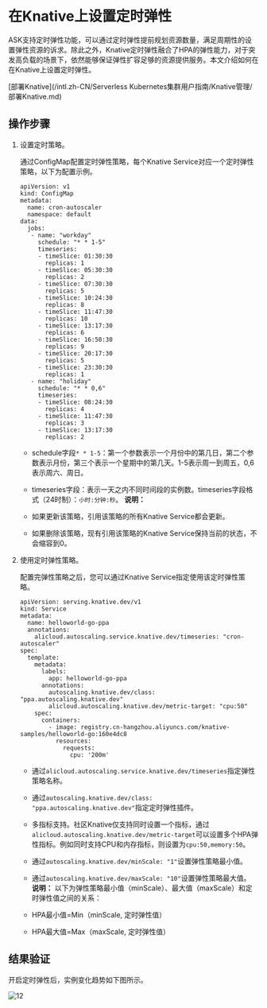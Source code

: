 # 在Knative上设置定时弹性

ASK支持定时弹性功能，可以通过定时弹性提前规划资源数量，满足周期性的设置弹性资源的诉求。除此之外，Knative定时弹性融合了HPA的弹性能力，对于突发高负载的场景下，依然能够保证弹性扩容足够的资源提供服务。本文介绍如何在在Knative上设置定时弹性。

[部署Knative](/intl.zh-CN/Serverless Kubernetes集群用户指南/Knative管理/部署Knative.md)

## 操作步骤

1.  设置定时策略。

    通过ConfigMap配置定时弹性策略，每个Knative Service对应一个定时弹性策略，以下为配置示例。

    ```
    apiVersion: v1
    kind: ConfigMap
    metadata:
      name: cron-autoscaler
      namespace: default
    data:
      jobs:
       - name: "workday"
         schedule: "* * 1-5"
         timeseries:
         - timeSlice: 01:30:30
           replicas: 1
         - timeSlice: 05:30:30
           replicas: 2
         - timeSlice: 07:30:30
           replicas: 5
         - timeSlice: 10:24:30
           replicas: 8
         - timeSlice: 11:47:30
           replicas: 10
         - timeSlice: 13:17:30
           replicas: 6
         - timeSlice: 16:50:30
           replicas: 9
         - timeSlice: 20:17:30
           replicas: 5
         - timeSlice: 23:30:30
           replicas: 1
       - name: "holiday"
         schedule: "* * 0,6"
         timeseries:
         - timeSlice: 08:24:30
           replicas: 4
         - timeSlice: 11:47:30
           replicas: 3
         - timeSlice: 13:17:30
           replicas: 2
    ```

    -   schedule字段`* * 1-5`：第一个参数表示一个月份中的第几日，第二个参数表示月份，第三个表示一个星期中的第几天。1-5表示周一到周五，0,6表示周六、周日。
    -   timeseries字段：表示一天之内不同时间段的实例数。timeseries字段格式（24时制）：`小时:分钟:秒`。
    **说明：**

    -   如果更新该策略，引用该策略的所有Knative Service都会更新。
    -   如果删除该策略，现有引用该策略的Knative Service保持当前的状态，不会缩容到0。
2.  使用定时弹性策略。

    配置完弹性策略之后，您可以通过Knative Service指定使用该定时弹性策略。

    ```
    apiVersion: serving.knative.dev/v1
    kind: Service
    metadata:
      name: helloworld-go-ppa
      annotations:
        alicloud.autoscaling.service.knative.dev/timeseries: "cron-autoscaler"
    spec:
      template:
        metadata:
          labels:
            app: helloworld-go-ppa
          annotations:
            autoscaling.knative.dev/class: "ppa.autoscaling.knative.dev"
            alicloud.autoscaling.knative.dev/metric-target: "cpu:50"
        spec:
          containers:
            - image: registry.cn-hangzhou.aliyuncs.com/knative-samples/helloworld-go:160e4dc8
              resources:
                requests:
                  cpu: '200m'              
    ```

    -   通过`alicloud.autoscaling.service.knative.dev/timeseries`指定弹性策略名称。
    -   通过`autoscaling.knative.dev/class: "ppa.autoscaling.knative.dev"`指定定时弹性插件。
    -   多指标支持。社区Knative仅支持同时设置一个指标，通过`alicloud.autoscaling.knative.dev/metric-target`可以设置多个HPA弹性指标。例如同时支持CPU和内存指标，则设置为`cpu:50,memory:50`。
    -   通过`autoscaling.knative.dev/minScale: "1"`设置弹性策略最小值。
    -   通过`autoscaling.knative.dev/maxScale: "10"`设置弹性策略最大值。
    **说明：** 以下为弹性策略最小值（minScale）、最大值（maxScale）和定时弹性值之间的关系：

    -   HPA最小值=Min（minScale, 定时弹性值）
    -   HPA最大值=Max（maxScale, 定时弹性值）

## 结果验证

开启定时弹性后，实例变化趋势如下图所示。

![12](https://static-aliyun-doc.oss-cn-hangzhou.aliyuncs.com/assets/img/zh-CN/1176240061/p167946.png)

